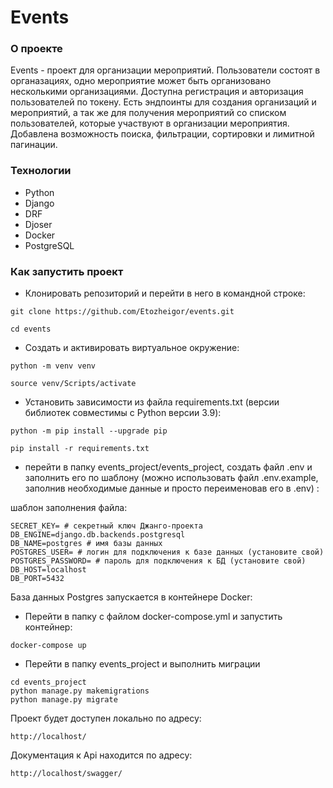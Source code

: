 # Events
### О проекте
Events - проект для организации мероприятий. Пользователи состоят в органазациях, одно мероприятие может быть организовано
несколькими организациями. Доступна регистрация и авторизация пользователей по токену. Есть эндпоинты для
создания организаций и мероприятий, а так же для получения мероприятий со списком пользователей, которые участвуют в организации 
мероприятия. Добавлена возможность поиска, фильтрации, сортировки и лимитной пагинации.

### Технологии
- Python
- Django
- DRF
- Djoser
- Docker
- PostgreSQL

### Как запустить проект
- Клонировать репозиторий и перейти в него в командной строке:

```
git clone https://github.com/Etozheigor/events.git
```

```
cd events
```

- Cоздать и активировать виртуальное окружение:

```
python -m venv venv
```

```
source venv/Scripts/activate
```

- Установить зависимости из файла requirements.txt (версии библиотек совместимы с Python версии 3.9):

```
python -m pip install --upgrade pip
```

```
pip install -r requirements.txt
```

- перейти в папку events_project/events_project, создать файл .env и заполнить его по шаблону (можно использовать
файл .env.example, заполнив необходимые данные и просто переименовав его в .env) :


шаблон заполнения файла:

```
SECRET_KEY= # секретный ключ Джанго-проекта
DB_ENGINE=django.db.backends.postgresql
DB_NAME=postgres # имя базы данных
POSTGRES_USER= # логин для подключения к базе данных (установите свой)
POSTGRES_PASSWORD= # пароль для подключения к БД (установите свой)
DB_HOST=localhost
DB_PORT=5432
```


База данных Postgres запускается в контейнере Docker:

- Перейти в папку с файлом docker-compose.yml и запустить контейнер:

```
docker-compose up
```
- Перейти в папку events_project и выполнить миграции

```
cd events_project
python manage.py makemigrations
python manage.py migrate
```

Проект будет доступен локально по адресу:

```
http://localhost/
```

Документация к Api находится по адресу:

```
http://localhost/swagger/
```